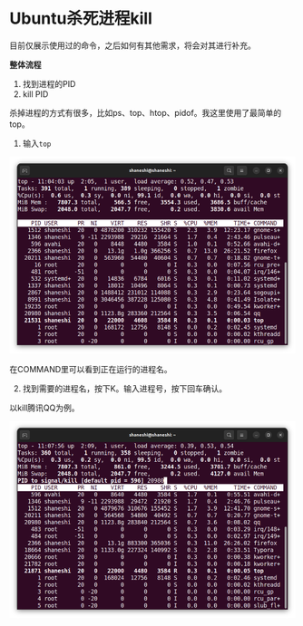 # Ubuntu杀死进程kill

目前仅展示使用过的命令，之后如何有其他需求，将会对其进行补充。

**整体流程**

1. 找到进程的PID
2. kill PID

杀掉进程的方式有很多，比如ps、top、htop、pidof。我这里使用了最简单的top。

1. 输入`top`

![image-20240405110417184](./Ubuntu杀死进程kill.assets/image-20240405110417184.png)

在COMMAND里可以看到正在运行的进程名。

2. 找到需要的进程名，按下K。输入进程号，按下回车确认。

以kill腾讯QQ为例。

![image-20240405110805814](./Ubuntu杀死进程kill.assets/image-20240405110805814.png)
